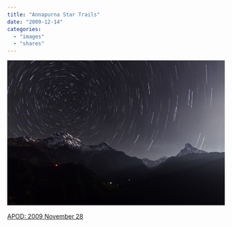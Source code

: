 ```yaml
---
title: "Annapurna Star Trails"
date: "2009-12-14"
categories: 
  - "images"
  - "shares"
---
```


![](images/tumblr_ktvhu0u0Ir1qz4vrlo1_1280.jpg)

[APOD: 2009 November 28](http://antwrp.gsfc.nasa.gov/apod/ap091128.html)
